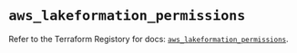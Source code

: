 # `aws_lakeformation_permissions`

Refer to the Terraform Registory for docs: [`aws_lakeformation_permissions`](https://registry.terraform.io/providers/hashicorp/aws/3.76.1/docs/resources/lakeformation_permissions).

